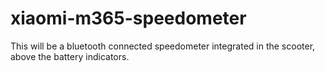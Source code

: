 # xiaomi-m365-speedometer

This will be a bluetooth connected speedometer integrated in the scooter, above the battery indicators.
